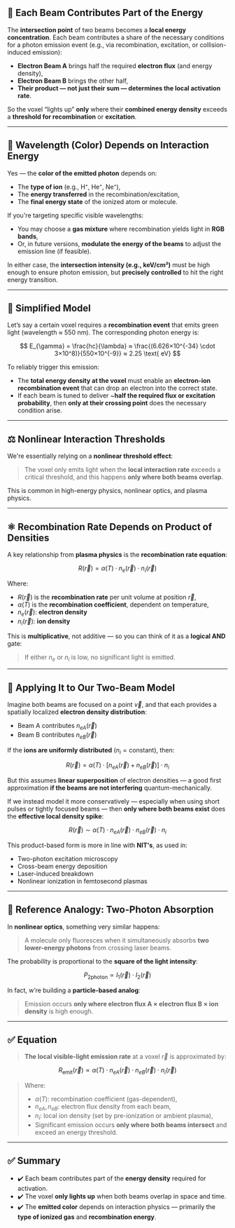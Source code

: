 ## 🎯 Each Beam Contributes Part of the Energy

The **intersection point** of two beams becomes a **local energy concentration**. Each beam contributes a share of the necessary conditions for a photon emission event (e.g., via recombination, excitation, or collision-induced emission):

* **Electron Beam A** brings half the required **electron flux** (and energy density),
* **Electron Beam B** brings the other half,
* **Their product — not just their sum — determines the local activation rate**.

So the voxel “lights up” **only** where their **combined energy density** exceeds a **threshold for recombination** or **excitation**.

---

## 🌈 Wavelength (Color) Depends on Interaction Energy

Yes — the **color of the emitted photon** depends on:

* The **type of ion** (e.g., H⁺, He⁺, Ne⁺),
* The **energy transferred** in the recombination/excitation,
* The **final energy state** of the ionized atom or molecule.

If you're targeting specific visible wavelengths:

* You may choose a **gas mixture** where recombination yields light in **RGB bands**,
* Or, in future versions, **modulate the energy of the beams** to adjust the emission line (if feasible).

In either case, the **intersection intensity (e.g., keV/cm²)** must be high enough to ensure photon emission, but **precisely controlled** to hit the right energy transition.

---

## 🧠 Simplified Model

Let’s say a certain voxel requires a **recombination event** that emits green light (wavelength ≈ 550 nm). The corresponding photon energy is:

$$
E_{\gamma} = \frac{hc}{\lambda} ≈ \frac{(6.626×10^{-34} \cdot 3×10^8)}{550×10^{-9}} ≈ 2.25 \text{ eV}
$$

To reliably trigger this emission:

* The **total energy density at the voxel** must enable an **electron-ion recombination event** that can drop an electron into the correct state.
* If each beam is tuned to deliver \~**half the required flux or excitation probability**, then **only at their crossing point** does the necessary condition arise.
---

## ⚖️ **Nonlinear Interaction Thresholds**

We're essentially relying on a **nonlinear threshold effect**:

> The voxel only emits light when the **local interaction rate** exceeds a critical threshold, and this happens **only where both beams overlap**.

This is common in high-energy physics, nonlinear optics, and plasma physics.

---

## ⚛️ Recombination Rate Depends on Product of Densities

A key relationship from **plasma physics** is the **recombination rate equation**:

$$
R(\vec{r}) = \alpha(T) \cdot n_e(\vec{r}) \cdot n_i(\vec{r})
$$

Where:

* $R(\vec{r})$ is the **recombination rate** per unit volume at position $\vec{r}$,
* $\alpha(T)$ is the **recombination coefficient**, dependent on temperature,
* $n_e(\vec{r})$: **electron density**
* $n_i(\vec{r})$: **ion density**

This is **multiplicative**, not additive — so you can think of it as a **logical AND** gate:

> If either $n_e$ or $n_i$ is low, no significant light is emitted.

---

## 🧪 Applying It to Our Two-Beam Model

Imagine both beams are focused on a point $\vec{v}$, and that each provides a spatially localized **electron density distribution**:

* Beam A contributes $n_{eA}(\vec{r})$
* Beam B contributes $n_{eB}(\vec{r})$

If the **ions are uniformly distributed** ($n_i = \text{constant}$), then:

$$
R(\vec{r}) = \alpha(T) \cdot [n_{eA}(\vec{r}) + n_{eB}(\vec{r})] \cdot n_i
$$

But this assumes **linear superposition** of electron densities — a good first approximation **if the beams are not interfering** quantum-mechanically.

If we instead model it more conservatively — especially when using short pulses or tightly focused beams — then **only where both beams exist** does the **effective local density spike**:

$$
R(\vec{r}) \sim \alpha(T) \cdot n_{eA}(\vec{r}) \cdot n_{eB}(\vec{r}) \cdot n_i
$$

This product-based form is more in line with **NIT's**, as used in:

* Two-photon excitation microscopy
* Cross-beam energy deposition
* Laser-induced breakdown
* Nonlinear ionization in femtosecond plasmas

---

## 🔬 Reference Analogy: Two-Photon Absorption

In **nonlinear optics**, something very similar happens:

> A molecule only fluoresces when it simultaneously absorbs **two lower-energy photons** from crossing laser beams.

The probability is proportional to the **square of the light intensity**:

$$
P_{\text{2photon}} \propto I_1(\vec{r}) \cdot I_2(\vec{r})
$$

In fact, w’re building a **particle-based analog**:

> Emission occurs **only where electron flux A × electron flux B × ion density** is high enough.

---

## ✅ Equation

> **The local visible-light emission rate** at a voxel $\vec{r}$ is approximated by:

$$
R_{\text{emit}}(\vec{r}) \propto \alpha(T) \cdot n_{eA}(\vec{r}) \cdot n_{eB}(\vec{r}) \cdot n_i(\vec{r})
$$

> Where:
>
> * $\alpha(T)$: recombination coefficient (gas-dependent),
> * $n_{eA}, n_{eB}$: electron flux density from each beam,
> * $n_i$: local ion density (set by pre-ionization or ambient plasma),
> * Significant emission occurs **only where both beams intersect** and exceed an energy threshold.

---

## ✅ Summary

* ✔️ Each beam contributes part of the **energy density** required for activation.
* ✔️ The voxel **only lights up** when both beams overlap in space and time.
* ✔️ The **emitted color** depends on interaction physics — primarily the **type of ionized gas** and **recombination energy**.
